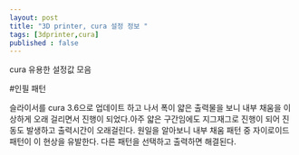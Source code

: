 ```yaml
---
layout: post
title: "3D printer, cura 설정 정보 "
tags: [3dprinter,cura]
published : false
---
```


cura 유용한 설정값 모음

#인필 패턴

슬라이서를 cura 3.6으로 업데이트 하고 나서 폭이 얇은 출력물을 보니 내부 채움을 이상하게 오래 걸리면서 진행이 되었다.아주 얇은 구간임에도 지그재그로 진행이 되어 진동도 발생하고 출력시간이 오래걸린다. 원일을 알아보니 내부 채움 패턴 중 자이로이드 패턴이 이 현상을 유발한다. 다른 패턴을 선택하고 출력하면 해결된다.
